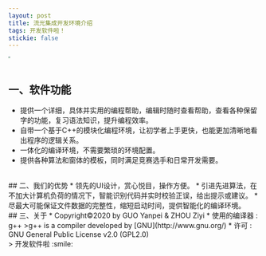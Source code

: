 ```yaml
---
layout: post
title: 流光集成开发环境介绍
tags: 开发软件啦！
stickie: false
---
```


<img src="https://raw.githubusercontent.com/AzureAdolescence/azureadolescence.github.io/master/_posts/Streamer01.png" style="zoom: 25%;" /><br>
<br>
## 一、软件功能
* 提供一个详细，具体并实用的编程帮助，编辑时随时查看帮助，查看各种保留字的功能，复习语法知识，提升编程效率。
* 自带一个基于C++的模块化编程环境，让初学者上手更快，也能更加清晰地看出程序的逻辑关系。
* 一体化的编译环境，不需要繁琐的环境配置。
* 提供各种算法和窗体的模板，同时满足竞赛选手和日常开发需要。
<br>
## 二、我们的优势
* 领先的UI设计，赏心悦目，操作方便。
* 引进先进算法，在不加大计算机负荷的情况下，智能识别代码并实时校验正误，给出提示或建议。
* 尽最大可能保证文件数据的完整性，缩短启动时间，提供智能化的编译环境。
<br>
## 三、关于
* Copyright©2020 by GUO Yanpei & ZHOU Ziyi
* 使用的编译器 : g++
  >g++ is a compiler developed by [GNU](http://www.gnu.org/)
* 许可 :  GNU General Public License v2.0 (GPL2.0)
<br>
> 开发软件啦 :smile:

